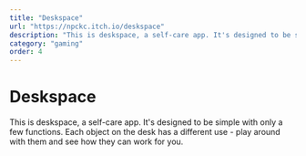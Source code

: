 ```yaml
---
title: "Deskspace"
url: "https://npckc.itch.io/deskspace"
description: "This is deskspace, a self-care app. It's designed to be simple with only a few functions. Each object on the desk has a different use - play around with them and see how they can work for you."
category: "gaming"
order: 4
---
```


# Deskspace

This is deskspace, a self-care app. It's designed to be simple with only a few functions. Each object on the desk has a different use - play around with them and see how they can work for you.
